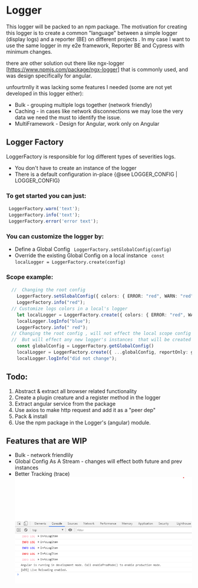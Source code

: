 # Logger
This logger will be packed to an npm package.
The motivation for creating this logger is to create a common "language"
between a simple logger (display logs) and a reporter (BE) on different projects .
In my case 
l want to use the same logger in my e2e framework, Reporter BE and Cypress with minimum changes.

there are other solution out there like ngx-logger [https://www.npmjs.com/package/ngx-logger]
that is commonly used, and was design specifically for angular.

unfourtrnlly it was lacking some features I needed (some are not yet developed in this logger either):
 * Bulk - grouping multiple logs together (network friendly)
 * Caching - in cases like network disconnections we may lose the very data we need the must to identify the issue.
 * MultiFramework - Design for Angular, work only on Angular

  ## Logger Factory
 LoggerFactory is responsible for log different types of severities logs.
  - You don't have to create an instance of the logger
  - There is a default configuration in-place {@see LOGGER_CONFIG | LOGGER_CONFIG}
 
 ### To get started you can just: 
   ```ts
    LoggerFactory.warn('text');
    LoggerFactory.info('text');
    LoggerFactory.error('error text');
   ```

 ### You can customize the logger by:
  - Define a Global Config 
``` LoggerFactory.setGlobalConfig(config)```
  - Override the existing Global Config on a local instance 
``` const localLogger = LoggerFactory.create(config)```
### Scope example:
```ts
  //  Changing the root config 
    LoggerFactory.setGlobalConfig({ colors: { ERROR: "red", WARN: "red", INFO: "red" } });
    LoggerFactory.info("red");
  // Customize logs colors in a local's logger 
    let localLogger = LoggerFactory.create({ colors: { ERROR: "red", WARN: "orange", INFO: "blue" } });
    localLogger.logInfo("blue");
    LoggerFactory.info(" red");
  // Changing the root config , will not effect the local scope config  
  //  But will effect any new logger's instances  that will be created
    const globalConfig = LoggerFactory.getGlobalConfig()
    localLogger = LoggerFactory.create({ ...globalConfig, reportOnly: globalConfig.reportOnly });
    localLogger.logInfo("did not change");
```

## Todo:
1.  Abstract & extract all browser related functionality 
2.  Create a plugin creature and a register method in the logger
3.  Extract angular service from the package 
4.  Use axios to make http request and add it as a "peer dep"
5.  Pack & install 
6.  Use the npm package in  the Logger's (angular) module. 

## Features that are WIP
- Bulk - network friendlily 
- Global Config As A Stream - changes will effect both future and prev instances
-  Better Tracking (trace)
![alt Result](/Screenshot%202021-03-03%20222140.png)
